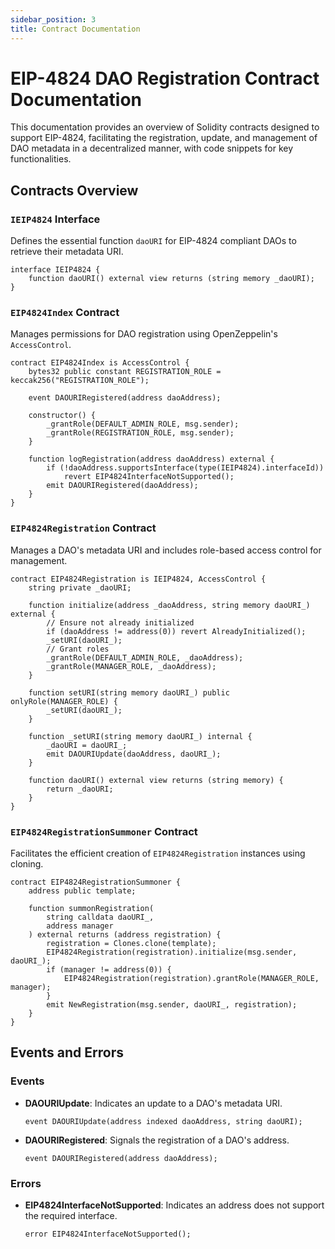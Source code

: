 ```yaml
---
sidebar_position: 3
title: Contract Documentation
---
```


# EIP-4824 DAO Registration Contract Documentation

This documentation provides an overview of Solidity contracts designed to support EIP-4824, facilitating the registration, update, and management of DAO metadata in a decentralized manner, with code snippets for key functionalities.

## Contracts Overview

### `IEIP4824` Interface

Defines the essential function `daoURI` for EIP-4824 compliant DAOs to retrieve their metadata URI.

```solidity
interface IEIP4824 {
    function daoURI() external view returns (string memory _daoURI);
}
```

### `EIP4824Index` Contract

Manages permissions for DAO registration using OpenZeppelin's `AccessControl`.

```solidity
contract EIP4824Index is AccessControl {
    bytes32 public constant REGISTRATION_ROLE = keccak256("REGISTRATION_ROLE");

    event DAOURIRegistered(address daoAddress);

    constructor() {
        _grantRole(DEFAULT_ADMIN_ROLE, msg.sender);
        _grantRole(REGISTRATION_ROLE, msg.sender);
    }

    function logRegistration(address daoAddress) external {
        if (!daoAddress.supportsInterface(type(IEIP4824).interfaceId))
            revert EIP4824InterfaceNotSupported();
        emit DAOURIRegistered(daoAddress);
    }
}
```

### `EIP4824Registration` Contract

Manages a DAO's metadata URI and includes role-based access control for management.

```solidity
contract EIP4824Registration is IEIP4824, AccessControl {
    string private _daoURI;

    function initialize(address _daoAddress, string memory daoURI_) external {
        // Ensure not already initialized
        if (daoAddress != address(0)) revert AlreadyInitialized();
        _setURI(daoURI_);
        // Grant roles
        _grantRole(DEFAULT_ADMIN_ROLE, _daoAddress);
        _grantRole(MANAGER_ROLE, _daoAddress);
    }

    function setURI(string memory daoURI_) public onlyRole(MANAGER_ROLE) {
        _setURI(daoURI_);
    }

    function _setURI(string memory daoURI_) internal {
        _daoURI = daoURI_;
        emit DAOURIUpdate(daoAddress, daoURI_);
    }

    function daoURI() external view returns (string memory) {
        return _daoURI;
    }
}
```

### `EIP4824RegistrationSummoner` Contract

Facilitates the efficient creation of `EIP4824Registration` instances using cloning.

```solidity
contract EIP4824RegistrationSummoner {
    address public template;

    function summonRegistration(
        string calldata daoURI_,
        address manager
    ) external returns (address registration) {
        registration = Clones.clone(template);
        EIP4824Registration(registration).initialize(msg.sender, daoURI_);
        if (manager != address(0)) {
            EIP4824Registration(registration).grantRole(MANAGER_ROLE, manager);
        }
        emit NewRegistration(msg.sender, daoURI_, registration);
    }
}
```

## Events and Errors

### Events

- **DAOURIUpdate**: Indicates an update to a DAO's metadata URI.
    ```solidity
    event DAOURIUpdate(address indexed daoAddress, string daoURI);
    ```

- **DAOURIRegistered**: Signals the registration of a DAO's address.
    ```solidity
    event DAOURIRegistered(address daoAddress);
    ```

### Errors

- **EIP4824InterfaceNotSupported**: Indicates an address does not support the required interface.
    ```solidity
    error EIP4824InterfaceNotSupported();
    ```


